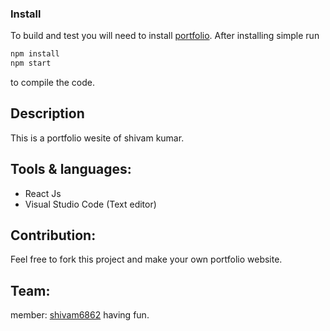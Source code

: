 ### Install

To build and test you will need to install [portfolio](https://github.com/shivam6862/portfolio). After installing simple run

```sh
npm install
npm start
```

to compile the code.

## Description

This is a portfolio wesite of shivam kumar.

## Tools & languages:

- React Js
- Visual Studio Code (Text editor)

## Contribution:

Feel free to fork this project and make your own portfolio website.

## Team:

member: [shivam6862](https://github.com/shivam6862) having fun.

<!-- ## link -->
